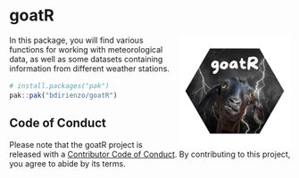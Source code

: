 
<!-- README.md is generated from README.Rmd. Please edit that file -->

# goatR
<img src="images/GOATR.png" alt="Estación meteorológica" width="200" align="right" style="float: right; margin-left: 10px;">


<!-- badges: start -->

<!-- badges: end -->

In this package, you will find various functions for working with
meteorological data, as well as some datasets containing information
from different weather stations.

``` r
# install.packages("pak")
pak::pak("bdirienzo/goatR")
```

## Code of Conduct

Please note that the goatR project is released with a [Contributor Code
of
Conduct](https://contributor-covenant.org/version/2/1/CODE_OF_CONDUCT.html).
By contributing to this project, you agree to abide by its terms.
